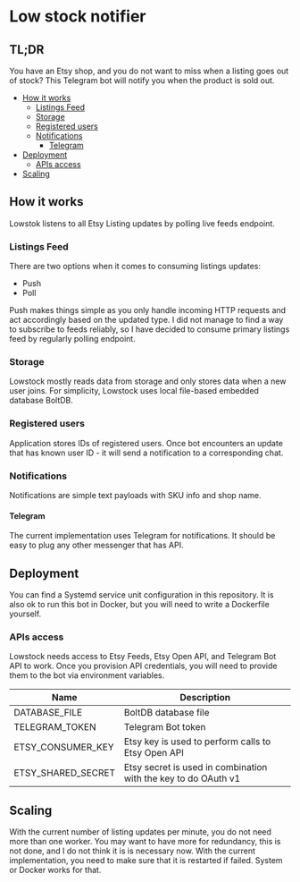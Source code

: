 Low stock notifier
==================

## TL;DR

You have an Etsy shop, and you do not want to miss when a listing goes out of stock?
This Telegram bot will notify you when the product is sold out.

  * [How it works](#how-it-works)
     * [Listings Feed](#listings-feed)
     * [Storage](#storage)
     * [Registered users](#registered-users)
     * [Notifications](#notifications)
        * [Telegram](#telegram)
  * [Deployment](#deployment)
     * [APIs access](#apis-access)
  * [Scaling](#scaling)

## How it works
Lowstok listens to all Etsy Listing updates by polling live feeds endpoint.

### Listings Feed
There are two options when it comes to consuming listings updates:
* Push
* Poll

Push makes things simple as you only handle incoming HTTP requests and act accordingly based on the updated type.
I did not manage to find a way to subscribe to feeds reliably, so I have decided to consume primary listings feed by regularly polling endpoint.

### Storage
Lowstock mostly reads data from storage and only stores data when a new user joins.
For simplicity, Lowstock uses local file-based embedded database BoltDB.

### Registered users
Application stores IDs of registered users. Once bot encounters an update that has known user ID - it will send a notification to a corresponding chat.

### Notifications
Notifications are simple text payloads with SKU info and shop name. 

#### Telegram
The current implementation uses Telegram for notifications. It should be easy to plug any other messenger that has API.

## Deployment
You can find a Systemd service unit configuration in this repository.
It is also ok to run this bot in Docker, but you will need to write a Dockerfile yourself.

### APIs access
Lowstock needs access to Etsy Feeds, Etsy Open API, and Telegram Bot API to work.
Once you provision API credentials, you will need to provide them to the bot via environment variables.

| Name               | Description                                                     |
|--------------------|-----------------------------------------------------------------|
| DATABASE_FILE      | BoltDB database file                                            |
| TELEGRAM_TOKEN     | Telegram Bot token                                              |
| ETSY_CONSUMER_KEY  | Etsy key is used to perform calls to Etsy Open API              |
| ETSY_SHARED_SECRET | Etsy secret is used in combination with the key to do OAuth v1  |

## Scaling
With the current number of listing updates per minute, you do not need more than one worker.
You may want to have more for redundancy, this is not done, and I do not think it is is necessary now.
With the current implementation, you need to make sure that it is restarted if failed. System or Docker works for that.
